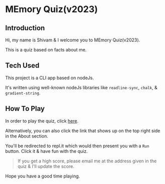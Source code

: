 # MEmory Quiz(v2023)

## Introduction

Hi, my name is Shivam & I welcome you to MEmory Quiz(v2023).

This is a quiz based on facts about me.

## Tech Used

This project is a CLI app based on nodeJs.

It's written using well-known nodeJs libraries like `readline-sync`, `chalk`, & `gradient-string`.

## How To Play

In order to play the quiz, click [here](https://replit.com/@ShiviPro/MEmory-Quiz-v2023?embed=1&output=1).

Alternatively, you can also click the link that shows up on the top right side in the About section.

You'll be redirected to repl.it which would then present you with a `Run` button. Click it & have fun with the quiz.

> If you get a high score, please email me at the address given in the quiz & I'll update the score.

Hope you have a good time playing.
